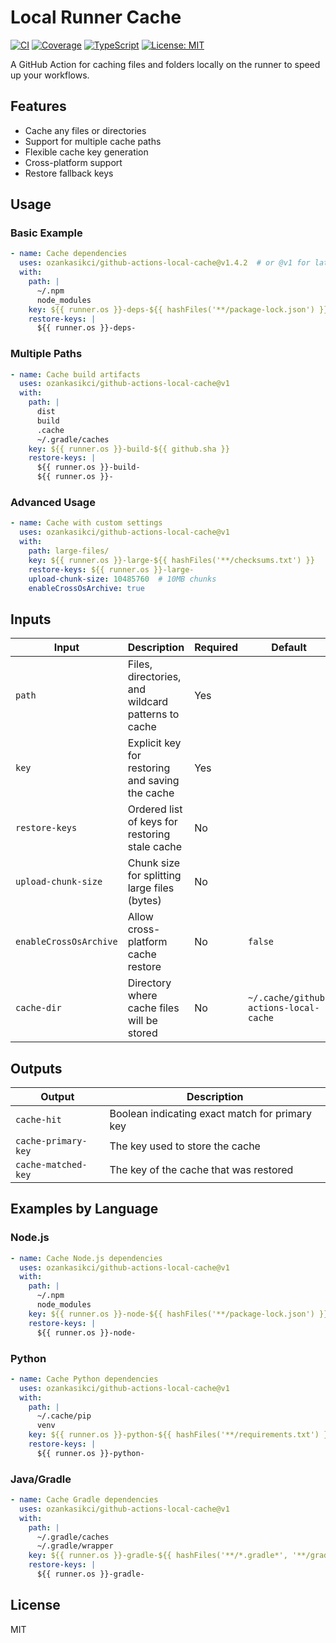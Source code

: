 # Local Runner Cache

[![CI](https://github.com/ozankasikci/github-actions-local-cache/actions/workflows/ci.yml/badge.svg)](https://github.com/ozankasikci/github-actions-local-cache/actions/workflows/ci.yml)
[![Coverage](https://img.shields.io/badge/coverage-98%25-brightgreen.svg)](https://github.com/ozankasikci/github-actions-local-cache)
[![TypeScript](https://img.shields.io/badge/TypeScript-5.2-blue.svg)](https://www.typescriptlang.org/)
[![License: MIT](https://img.shields.io/badge/License-MIT-yellow.svg)](https://opensource.org/licenses/MIT)

A GitHub Action for caching files and folders locally on the runner to speed up your workflows.


## Features

- Cache any files or directories
- Support for multiple cache paths
- Flexible cache key generation
- Cross-platform support
- Restore fallback keys

## Usage

### Basic Example

```yaml
- name: Cache dependencies
  uses: ozankasikci/github-actions-local-cache@v1.4.2  # or @v1 for latest
  with:
    path: |
      ~/.npm
      node_modules
    key: ${{ runner.os }}-deps-${{ hashFiles('**/package-lock.json') }}
    restore-keys: |
      ${{ runner.os }}-deps-
```

### Multiple Paths

```yaml
- name: Cache build artifacts
  uses: ozankasikci/github-actions-local-cache@v1
  with:
    path: |
      dist
      build
      .cache
      ~/.gradle/caches
    key: ${{ runner.os }}-build-${{ github.sha }}
    restore-keys: |
      ${{ runner.os }}-build-
      ${{ runner.os }}-
```

### Advanced Usage

```yaml
- name: Cache with custom settings
  uses: ozankasikci/github-actions-local-cache@v1
  with:
    path: large-files/
    key: ${{ runner.os }}-large-${{ hashFiles('**/checksums.txt') }}
    restore-keys: ${{ runner.os }}-large-
    upload-chunk-size: 10485760  # 10MB chunks
    enableCrossOsArchive: true
```

## Inputs

| Input | Description | Required | Default |
|-------|-------------|----------|---------|
| `path` | Files, directories, and wildcard patterns to cache | Yes | |
| `key` | Explicit key for restoring and saving the cache | Yes | |
| `restore-keys` | Ordered list of keys for restoring stale cache | No | |
| `upload-chunk-size` | Chunk size for splitting large files (bytes) | No | |
| `enableCrossOsArchive` | Allow cross-platform cache restore | No | `false` |
| `cache-dir` | Directory where cache files will be stored | No | `~/.cache/github-actions-local-cache` |

## Outputs

| Output | Description |
|--------|-------------|
| `cache-hit` | Boolean indicating exact match for primary key |
| `cache-primary-key` | The key used to store the cache |
| `cache-matched-key` | The key of the cache that was restored |

## Examples by Language

### Node.js

```yaml
- name: Cache Node.js dependencies
  uses: ozankasikci/github-actions-local-cache@v1
  with:
    path: |
      ~/.npm
      node_modules
    key: ${{ runner.os }}-node-${{ hashFiles('**/package-lock.json') }}
    restore-keys: |
      ${{ runner.os }}-node-
```

### Python

```yaml
- name: Cache Python dependencies
  uses: ozankasikci/github-actions-local-cache@v1
  with:
    path: |
      ~/.cache/pip
      venv
    key: ${{ runner.os }}-python-${{ hashFiles('**/requirements.txt') }}
    restore-keys: |
      ${{ runner.os }}-python-
```

### Java/Gradle

```yaml
- name: Cache Gradle dependencies
  uses: ozankasikci/github-actions-local-cache@v1
  with:
    path: |
      ~/.gradle/caches
      ~/.gradle/wrapper
    key: ${{ runner.os }}-gradle-${{ hashFiles('**/*.gradle*', '**/gradle-wrapper.properties') }}
    restore-keys: |
      ${{ runner.os }}-gradle-
```

## License

MIT
